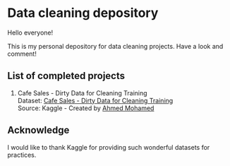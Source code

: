 # Data cleaning depository

Hello everyone!

This is my personal depository for data cleaning projects. Have a look and comment!

## List of completed projects
1) Cafe Sales - Dirty Data for Cleaning Training   
   Dataset: [Cafe Sales - Dirty Data for Cleaning Training](https://www.kaggle.com/datasets/ahmedmohamed2003/cafe-sales-dirty-data-for-cleaning-training)  
   Source: Kaggle - Created by [Ahmed Mohamed](https://www.kaggle.com/ahmedmohamed2003)


## Acknowledge

I would like to thank Kaggle for providing such wonderful datasets for practices.
